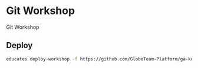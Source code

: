 # Git Workshop

Git Workshop

## Deploy
```bash
educates deploy-workshop -f https://github.com/GlobeTeam-Platform/ga-kursus-git/releases/download/0.0-beta.3/workshop.yaml
```
